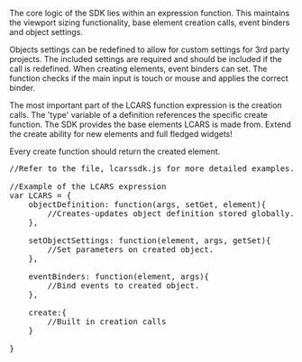 <div class="description">
<p>The core logic of the SDK lies within an expression function. This maintains the viewport sizing functionality, base element creation calls, event binders and object settings.</p>

<p>Objects settings can be redefined to allow for custom settings for 3rd party projects.  The included settings are required and should be included if the call is redefined.  When creating elements, event binders can set.  The function checks if the main input is touch or mouse and applies the correct binder.</p>

<p>The most important part of the LCARS function expression is the creation calls.  The 'type' variable of a definition references the specific create function.  The SDK provides the base elements LCARS is made from.  Extend the create ability for new elements and full fledged widgets!</p>

<p>Every create function should return the created element.</p>
</div>

<pre class="code hidden">
//Refer to the file, lcarssdk.js for more detailed examples.

//Example of the LCARS expression
var LCARS = {
	objectDefinition: function(args, setGet, element){
		//Creates-updates object definition stored globally.
	},

	setObjectSettings: function(element, args, getSet){
		//Set parameters on created object.
	},
	
	eventBinders: function(element, args){
		//Bind events to created object.
	},
	
	create:{
		//Built in creation calls	
	}
	
}
</pre>
